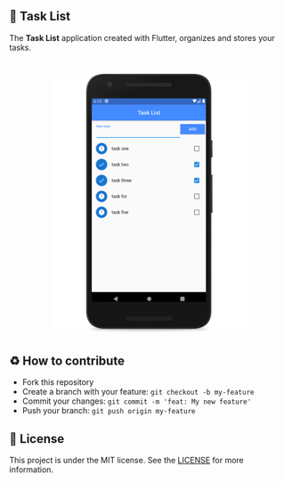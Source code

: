 ## :iphone: Task List

The **Task List** application created with Flutter, organizes and stores your tasks.

<h1 align="center">
    <img alt="Template" src="./assets/template.png" width="350px" />
</h1>
 
## :recycle: How to contribute  
- Fork this repository
- Create a branch with your feature: `git checkout -b my-feature`
- Commit your changes: `git commit -m 'feat: My new feature'`
- Push your branch: `git push origin my-feature`

## :memo: License  
This project is under the MIT license. See the [LICENSE](LICENSE)  for more information.